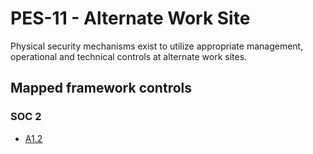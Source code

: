 # PES-11 - Alternate Work Site
Physical security mechanisms exist to utilize appropriate management, operational and technical controls at alternate work sites.
## Mapped framework controls
### SOC 2
- [A1.2](../soc2/a12.md)